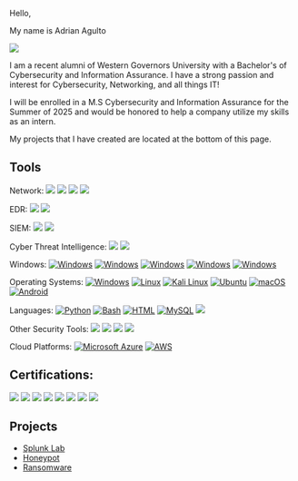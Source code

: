 Hello, 

My name is Adrian Agulto

<a href="https://www.linkedin.com/in/adrian-agulto-49286027a/"><img src="https://img.shields.io/badge/-LinkedIn-blue?logo=linkedin&logoColor=white"/></a>

I am a recent alumni of Western Governors University with a Bachelor's of Cybersecurity and Information Assurance. I have a strong passion and interest for Cybersecurity, Networking, and all things IT!

I will be enrolled in a M.S Cybersecurity and Information Assurance for the Summer of 2025 and would be honored to help a company utilize my skills as an intern.

 My projects that I have created are located at the bottom of this page.

<h2>Tools</h2>  

Network:
<img src="https://img.shields.io/badge/-Wireshark-blue?logo=wireshark&logoColor=white"/>
<img src="https://img.shields.io/badge/-Snort-red?logo=snort&logoColor=white"/>
<img src="https://img.shields.io/badge/-Zeek-blue?logo=zeek&logoColor=white"/>
<img src="https://img.shields.io/badge/-Nmap-lightlue?logo=zeek&logoColor=white"/>

EDR:
<img src="https://img.shields.io/badge/-Wazuh-lightblue"/>
<img src="https://img.shields.io/badge/-Velociraptor-Green?"/>

SIEM:
<img src="https://img.shields.io/badge/-Splunk-black?logo=splunk"/>
<img src="https://img.shields.io/badge/-ELK_Stack-005571?logo=elastic&logoColor=white"/>


Cyber Threat Intelligence:
<img src="https://img.shields.io/badge/-ATT&CK Matrix-blue?logo=MITRE"/>
<img src="https://img.shields.io/badge/-OpenCTI-lightblue?logo=MITRE "/>


Windows:
[![Windows](https://custom-icon-badges.demolab.com/badge/Microsoft%20365-0078D6?logo=windows11&logoColor=white)](#)
[![Windows](https://custom-icon-badges.demolab.com/badge/Event%20Viewer-0078D6?logo=windows11&logoColor=white)](#)
[![Windows](https://custom-icon-badges.demolab.com/badge/Active%20Directory-0078D6?logo=windows11&logoColor=white)](#)
[![Windows](https://custom-icon-badges.demolab.com/badge/Sysinternals%20Suite-0078D6?logo=windows11&logoColor=white)](#)
[![Windows](https://custom-icon-badges.demolab.com/badge/Regedit-0078D6?logo=windows11&logoColor=white)](#)

Operating Systems:
[![Windows](https://custom-icon-badges.demolab.com/badge/Windows-0078D6?logo=windows11&logoColor=white)](#)
[![Linux](https://img.shields.io/badge/Linux-FCC624?logo=linux&logoColor=black)](#)
[![Kali Linux](https://img.shields.io/badge/Kali%20Linux-557C94?logo=kalilinux&logoColor=fff)](#)
[![Ubuntu](https://img.shields.io/badge/Ubuntu-E95420?logo=ubuntu&logoColor=white)](#)
[![macOS](https://img.shields.io/badge/macOS-000000?logo=apple&logoColor=F0F0F0)](#)
[![Android](https://img.shields.io/badge/Android-3DDC84?logo=android&logoColor=white)](#)

Languages:
[![Python](https://img.shields.io/badge/Python-3776AB?logo=python&logoColor=fff)](#)
[![Bash](https://img.shields.io/badge/Bash-4EAA25?logo=gnubash&logoColor=fff)](#)
[![HTML](https://img.shields.io/badge/HTML-%23E34F26.svg?logo=html5&logoColor=white)](#)
[![MySQL](https://img.shields.io/badge/MySQL-4479A1?logo=mysql&logoColor=fff)](#)
<img src="https://img.shields.io/badge/-SPL-black?logo=splunk"/>

Other Security Tools:
<img src="https://img.shields.io/badge/-Phishtool-blue?logo=MITRE"/>
<img src="https://img.shields.io/badge/-ANY.RUN-blue?logo=MITRE"/>
<img src="https://img.shields.io/badge/-Cuckoo-blue?logo=MITRE "/>
<img src="https://img.shields.io/badge/-Nessus-blue?logo=MITRE "/>

Cloud Platforms:
[![Microsoft Azure](https://custom-icon-badges.demolab.com/badge/Microsoft%20Azure-0089D6?logo=msazure&logoColor=white)](#)
[![AWS](https://img.shields.io/badge/AWS-%23FF9900.svg?logo=amazon-web-services&logoColor=white)](#)

<h2>Certifications:</h2>
<img src="https://img.shields.io/badge/-TryHackMe SOC Level 1-green"/>
<img src="https://img.shields.io/badge/-A+-red?logo=comptia"/> 
<img src="https://img.shields.io/badge/-Security+-red?logo=comptia"/> 
<img src="https://img.shields.io/badge/-Network+-red?logo=comptia"/> 
<img src="https://img.shields.io/badge/-CySA+-red?logo=comptia"/> 
<img src="https://img.shields.io/badge/-Pentest+-red?logo=comptia"/> 
<img src="https://img.shields.io/badge/-SSCP-darkgreen?logo=isc2"/>
<img src="https://img.shields.io/badge/-ITIL v4-darkred?logo=axelos"/>

## Projects
- <a href=https://github.com/AdrianAgulto/Splunk-Lab>Splunk Lab</a>
- <a href=https://github.com/AdrianAgulto/Honeypot>Honeypot</a>
- <a href=https://github.com/AdrianAgulto/Splunk-Lab>Ransomware</a>
